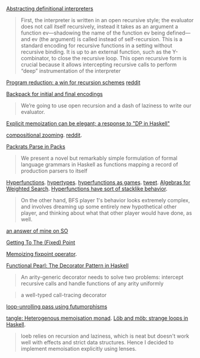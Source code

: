 [Abstracting definitional interpreters](https://arxiv.org/pdf/1707.04755.pdf)

> First, the interpreter is written in an open recursive style; the evaluator
does not call itself recursively, instead it takes as an argument a function
ev—shadowing the name of the function ev being defined—and ev (the argument) is
called instead of self-recursion. This is a standard encoding for recursive
functions in a setting without recursive binding. It is up to an external
function, such as the Y-combinator, to close the recursive loop. This open
recursive form is crucial because it allows intercepting recursive calls to
perform “deep” instrumentation of the interpreter

[Program reduction: a win for recursion schemes](http://www.well-typed.com/blog/2018/03/oop-in-haskell/) [reddit](https://www.reddit.com/r/haskell/comments/82wf06/new_blog_post_object_oriented_programming_in/)

[Backpack for initial and final encodings](https://qfpl.io/posts/backpack-for-initial-and-final-encodings/)

> We’re going to use open recursion and a dash of laziness to write our evaluator.

[Explicit memoization can be elegant; a response to "DP in Haskell"](https://www.reddit.com/r/haskell/comments/8hrbr5/explicit_memoization_can_be_elegant_a_response_to/)

[compositional zooming](http://www.well-typed.com/blog/2018/09/compositional-zooming/). [reddit](https://www.reddit.com/r/haskell/comments/9cvtc0/new_blog_post_compositional_zooming_for_statet/).

[Packrats Parse in Packs](https://github.com/gasche/icfp2017-papers)

> We present a novel but remarkably simple formulation of formal language grammars in Haskell as functions mapping a record of production parsers to itself

[Hyperfunctions](https://doisinkidney.com/posts/2021-03-14-hyperfunctions.html). [hypertypes](https://github.com/lamdu/hypertypes). [hyperfunctions as games](https://www.reddit.com/r/haskell/comments/m5lb97/hyperfunctions/gr5e8ip/). [tweet](https://twitter.com/riz0id/status/1414475358766837761). [Algebras for Weighted Search](https://doisinkidney.com/pdfs/algebras-for-weighted-search.pdf). [Hyperfunctions have sort of stacklike behavior](https://www.reddit.com/r/haskell/comments/oj5br4/any_good_uses_for_logict_extended_with_shift_and/h50qd8l).

> On the other hand, BFS player 1's behavior looks extremely complex, and involves dreaming up some entirely new hypothetical other player, and thinking about what that other player would have done, as well.

[an answer of mine on SO](https://stackoverflow.com/questions/67782579/easiest-way-to-debug-visualize-recursive-function-calls-in-haskell/67787958#67787958)

[Getting To The (Fixed) Point](https://rebeccaskinner.net/posts/2021-06-09-getting-to-the-fixed-point.html)

[Memoizing fixpoint operator](https://wiki.haskell.org/Memoization#Memoizing_fix_point_operator). 

[Functional Pearl: The Decorator Pattern in Haskell](http://web.cecs.pdx.edu/~ntc2/haskell-decorator-paper.pdf)

> An arity-generic decorator needs to solve two problems: intercept recursive calls and handle functions of any arity uniformly

> a well-typed call-tracing decorator

[loop-unrolling pass using futumorphisms ](https://twitter.com/luctielen/status/1432217874781855747)

[tangle: Heterogenous memoisation monad](https://www.reddit.com/r/haskell/comments/qpebqx/tangle_heterogenous_memoisation_monad/). [Löb and möb: strange loops in Haskell](https://www.reddit.com/r/haskell/comments/qq7tki/l%C3%B6b_and_m%C3%B6b_strange_loops_in_haskell/).

> loeb relies on recursion and laziness, which is neat but doesn't work well with effects and strict data structures. Hence I decided to implement memoisation explicitly using lenses.


